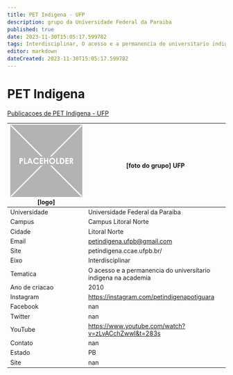 ```yaml
---
title: PET Indigena - UFP
description: grupo da Universidade Federal da Paraiba
published: true
date: 2023-11-30T15:05:17.599782
tags: Interdisciplinar, O acesso e a permanencia do universitario indigena na academia
editor: markdown
dateCreated: 2023-11-30T15:05:17.599782
---
```


# PET Indigena

[Publicacoes de PET Indigena - UFP](/atividade/143PETIndigenaUFP/feed)

| ![placeholder.png](/placeholder.png) [logo] | [foto do grupo] UFP         |
| ------------------------------------------- | ------------------------------------------------- |
| Universidade                                | Universidade Federal da Paraiba      |
| Campus                                      | Campus Litoral Norte            |
| Cidade                                      | Litoral Norte             |
| Email                                       | petindigena.ufpb@gmail.com             |
| Site                                        | petindigena.ccae.ufpb.br/              |
| Eixo                                        | Interdisciplinar              |
| Tematica                                    | O acesso e a permanencia do universitario indigena na academia          |
| Ano de criacao                              | 2010        |
| Instagram                                   | https://instagram.com/petindigenapotiguara         |
| Facebook                                    | nan          |
| Twitter                                     | nan           |
| YouTube                                     | https://www.youtube.com/watch?v=zLvACchZwwI&t=283s           |
| Contato                                     | nan         |
| Estado                                      |  PB            |
| Site                                        | nan |
